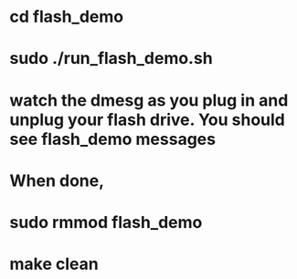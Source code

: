 # cd flash_demo
# sudo ./run_flash_demo.sh
# watch the dmesg as you plug in and unplug your flash drive. You should see flash_demo messages
# When done,
# sudo rmmod flash_demo
# make clean

